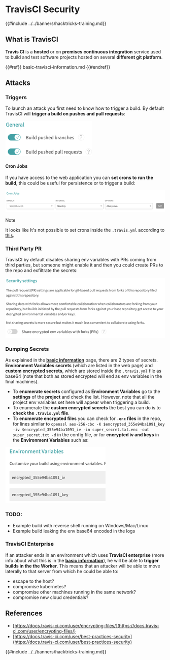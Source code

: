 # TravisCI Security

{{#include ../../banners/hacktricks-training.md}}

## What is TravisCI

**Travis CI** is a **hosted** or on **premises** **continuous integration** service used to build and test software projects hosted on several **different git platform**.

{{#ref}}
basic-travisci-information.md
{{#endref}}

## Attacks

### Triggers

To launch an attack you first need to know how to trigger a build. By default TravisCI will **trigger a build on pushes and pull requests**:

![](<../../images/image (145).png>)

#### Cron Jobs

If you have access to the web application you can **set crons to run the build**, this could be useful for persistence or to trigger a build:

![](<../../images/image (243).png>)

> [!NOTE]
> It looks like It's not possible to set crons inside the `.travis.yml` according to [this](https://github.com/travis-ci/travis-ci/issues/9162).

### Third Party PR

TravisCI by default disables sharing env variables with PRs coming from third parties, but someone might enable it and then you could create PRs to the repo and exfiltrate the secrets:

![](<../../images/image (208).png>)

### Dumping Secrets

As explained in the [**basic information**](basic-travisci-information.md) page, there are 2 types of secrets. **Environment Variables secrets** (which are listed in the web page) and **custom encrypted secrets**, which are stored inside the `.travis.yml` file as base64 (note that both as stored encrypted will end as env variables in the final machines).

- To **enumerate secrets** configured as **Environment Variables** go to the **settings** of the **project** and check the list. However, note that all the project env variables set here will appear when triggering a build.
- To enumerate the **custom encrypted secrets** the best you can do is to **check the `.travis.yml` file**.
- To **enumerate encrypted files** you can check for **`.enc` files** in the repo, for lines similar to `openssl aes-256-cbc -K $encrypted_355e94ba1091_key -iv $encrypted_355e94ba1091_iv -in super_secret.txt.enc -out super_secret.txt -d` in the config file, or for **encrypted iv and keys** in the **Environment Variables** such as:

![](<../../images/image (81).png>)

### TODO:

- Example build with reverse shell running on Windows/Mac/Linux
- Example build leaking the env base64 encoded in the logs

### TravisCI Enterprise

If an attacker ends in an environment which uses **TravisCI enterprise** (more info about what this is in the [**basic information**](basic-travisci-information.md#travisci-enterprise)), he will be able to **trigger builds in the the Worker.** This means that an attacker will be able to move laterally to that server from which he could be able to:

- escape to the host?
- compromise kubernetes?
- compromise other machines running in the same network?
- compromise new cloud credentials?

## References

- [https://docs.travis-ci.com/user/encrypting-files/](https://docs.travis-ci.com/user/encrypting-files/)
- [https://docs.travis-ci.com/user/best-practices-security](https://docs.travis-ci.com/user/best-practices-security)

{{#include ../../banners/hacktricks-training.md}}
